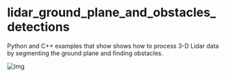 # lidar_ground_plane_and_obstacles_detections
Python and C++ examples that show shows how to process 3-D Lidar data by segmenting the ground plane and finding obstacles.



![img](figs/results_XY.gif)
